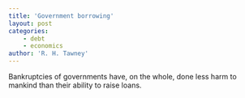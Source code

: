 ```yaml
---
title: 'Government borrowing'
layout: post
categories:
    - debt
    - economics
author: 'R. H. Tawney'
---
```


Bankruptcies of governments have, on the whole, done less harm to mankind than their ability to raise loans.